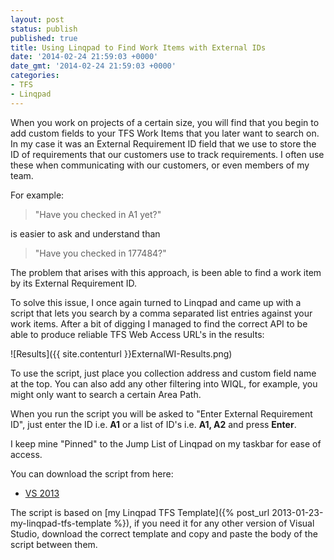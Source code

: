 ```yaml
---
layout: post
status: publish
published: true
title: Using Linqpad to Find Work Items with External IDs
date: '2014-02-24 21:59:03 +0000'
date_gmt: '2014-02-24 21:59:03 +0000'
categories:
- TFS
- Linqpad
---
```

When you work on projects of a certain size, you will find that you begin to add custom fields to your TFS Work Items that you later want to search on. In my case it was an External Requirement ID field that we use to store the ID of requirements that our customers use to track requirements. I often use these when communicating with our customers, or even members of my team.

For example:

> "Have you checked in A1 yet?"

is easier to ask and understand than

> "Have you checked in 177484?"

The problem that arises with this approach, is been able to find a work item by its External Requirement ID.

To solve this issue, I once again turned to Linqpad and came up with a script that lets you search by a comma separated list entries against your work items. After a bit of digging I managed to find the correct API to be able to produce reliable TFS Web Access URL's in the results:

![Results]({{ site.contenturl }}ExternalWI-Results.png)

To use the script, just place you collection address and custom field name at the top. You can also add any other filtering into WIQL, for example, you might only want to search a certain Area Path. 

When you run the script you will be asked to "Enter External Requirement ID", just enter the ID i.e. **A1** or a list of ID's i.e. **A1, A2** and press **Enter**.

I keep mine "Pinned" to the Jump List of Linqpad on my taskbar for ease of access.

You can download the script from here:

- [VS 2013](https://onedrive.live.com/redir?resid=A1F5F7FF7D7E95C4!7142&authkey=!ANvTu-IAmHCvAQk&ithint=file%2c.linq)

The script is based on [my Linqpad TFS Template]({% post_url 2013-01-23-my-linqpad-tfs-template %}), if you need it for any other version of Visual Studio, download the correct template and copy and paste the body of the script between them.